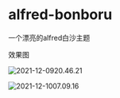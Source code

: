 # alfred-bonboru
一个漂亮的alfred白沙主题

效果图

![2021-12-0920.46.21](https://raw.githubusercontent.com/mocky3/alfred-bonboru/main/images/2021-12-09%2020.46.21.png)

![2021-12-1007.09.16](https://raw.githubusercontent.com/mocky3/alfred-bonboru/main/images/2021-12-10%2007.09.16.png)
